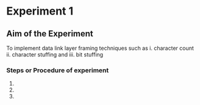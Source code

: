 # Experiment 1

## Aim of the Experiment 
To implement data link layer framing techniques such as 
i. character count ii. character stuffing and iii. bit stuffing 

### Steps or Procedure of experiment
1.
2.
3.
